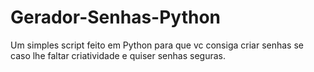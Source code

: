 # Gerador-Senhas-Python


Um simples script feito em Python para que vc consiga criar senhas se caso lhe faltar criatividade e quiser senhas seguras.
